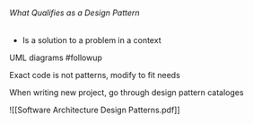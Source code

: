 ###### What Qualifies as a Design Pattern
- Is a solution to a problem in a context


UML diagrams #followup 

Exact code is not patterns, modify to fit needs

When writing new project, go through design pattern cataloges

![[Software Architecture Design Patterns.pdf]]